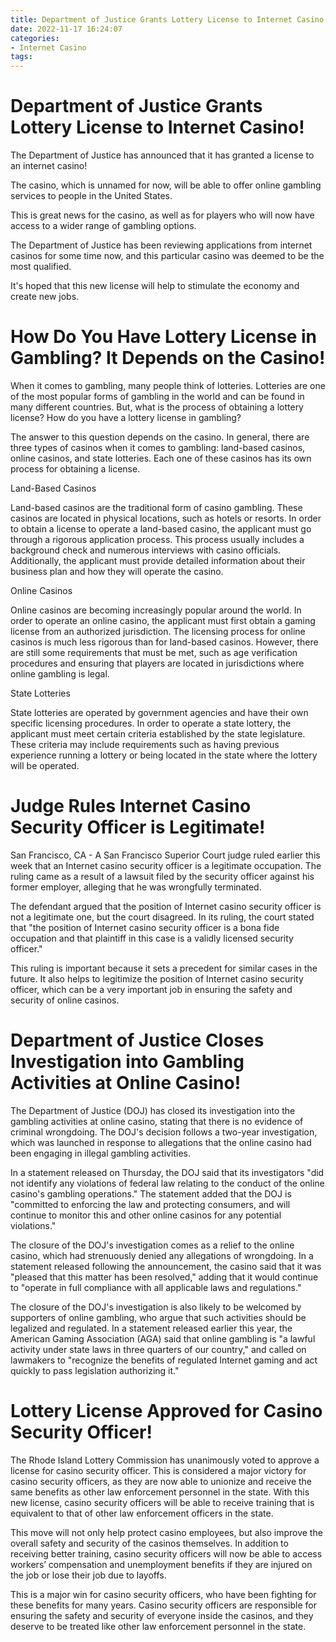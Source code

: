 ```yaml
---
title: Department of Justice Grants Lottery License to Internet Casino!
date: 2022-11-17 16:24:07
categories:
- Internet Casino
tags:
---
```



#  Department of Justice Grants Lottery License to Internet Casino!

The Department of Justice has announced that it has granted a license to an internet casino!

The casino, which is unnamed for now, will be able to offer online gambling services to people in the United States.

This is great news for the casino, as well as for players who will now have access to a wider range of gambling options.

The Department of Justice has been reviewing applications from internet casinos for some time now, and this particular casino was deemed to be the most qualified.

It's hoped that this new license will help to stimulate the economy and create new jobs.

#  How Do You Have Lottery License in Gambling? It Depends on the Casino!

When it comes to gambling, many people think of lotteries. Lotteries are one of the most popular forms of gambling in the world and can be found in many different countries. But, what is the process of obtaining a lottery license? How do you have a lottery license in gambling?

The answer to this question depends on the casino. In general, there are three types of casinos when it comes to gambling: land-based casinos, online casinos, and state lotteries. Each one of these casinos has its own process for obtaining a license.

Land-Based Casinos

Land-based casinos are the traditional form of casino gambling. These casinos are located in physical locations, such as hotels or resorts. In order to obtain a license to operate a land-based casino, the applicant must go through a rigorous application process. This process usually includes a background check and numerous interviews with casino officials. Additionally, the applicant must provide detailed information about their business plan and how they will operate the casino.

Online Casinos

Online casinos are becoming increasingly popular around the world. In order to operate an online casino, the applicant must first obtain a gaming license from an authorized jurisdiction. The licensing process for online casinos is much less rigorous than for land-based casinos. However, there are still some requirements that must be met, such as age verification procedures and ensuring that players are located in jurisdictions where online gambling is legal.

State Lotteries

State lotteries are operated by government agencies and have their own specific licensing procedures. In order to operate a state lottery, the applicant must meet certain criteria established by the state legislature. These criteria may include requirements such as having previous experience running a lottery or being located in the state where the lottery will be operated.

#  Judge Rules Internet Casino Security Officer is Legitimate!

San Francisco, CA - A San Francisco Superior Court judge ruled earlier this week that an Internet casino security officer is a legitimate occupation. The ruling came as a result of a lawsuit filed by the security officer against his former employer, alleging that he was wrongfully terminated.

The defendant argued that the position of Internet casino security officer is not a legitimate one, but the court disagreed. In its ruling, the court stated that "the position of Internet casino security officer is a bona fide occupation and that plaintiff in this case is a validly licensed security officer."

This ruling is important because it sets a precedent for similar cases in the future. It also helps to legitimize the position of Internet casino security officer, which can be a very important job in ensuring the safety and security of online casinos.

#  Department of Justice Closes Investigation into Gambling Activities at Online Casino!

The Department of Justice (DOJ) has closed its investigation into the gambling activities at online casino, stating that there is no evidence of criminal wrongdoing. The DOJ's decision follows a two-year investigation, which was launched in response to allegations that the online casino had been engaging in illegal gambling activities.

In a statement released on Thursday, the DOJ said that its investigators "did not identify any violations of federal law relating to the conduct of the online casino's gambling operations." The statement added that the DOJ is "committed to enforcing the law and protecting consumers, and will continue to monitor this and other online casinos for any potential violations."

The closure of the DOJ's investigation comes as a relief to the online casino, which had strenuously denied any allegations of wrongdoing. In a statement released following the announcement, the casino said that it was "pleased that this matter has been resolved," adding that it would continue to "operate in full compliance with all applicable laws and regulations."

The closure of the DOJ's investigation is also likely to be welcomed by supporters of online gambling, who argue that such activities should be legalized and regulated. In a statement released earlier this year, the American Gaming Association (AGA) said that online gambling is "a lawful activity under state laws in three quarters of our country," and called on lawmakers to "recognize the benefits of regulated Internet gaming and act quickly to pass legislation authorizing it."

#  Lottery License Approved for Casino Security Officer!
The Rhode Island Lottery Commission has unanimously voted to approve a license for casino security officer. This is considered a major victory for casino security officers, as they are now able to unionize and receive the same benefits as other law enforcement personnel in the state. With this new license, casino security officers will be able to receive training that is equivalent to that of other law enforcement officers in the state.

This move will not only help protect casino employees, but also improve the overall safety and security of the casinos themselves. In addition to receiving better training, casino security officers will now be able to access workers’ compensation and unemployment benefits if they are injured on the job or lose their job due to layoffs.

This is a major win for casino security officers, who have been fighting for these benefits for many years. Casino security officers are responsible for ensuring the safety and security of everyone inside the casinos, and they deserve to be treated like other law enforcement personnel in the state.
